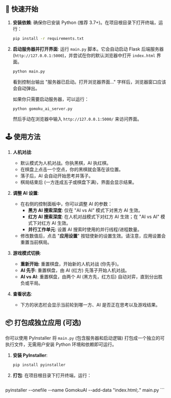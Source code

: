 
## 🚀 快速开始

1.  **安装依赖**:
    确保你已安装 Python (推荐 3.7+)。在项目根目录下打开终端，运行：
    ```bash
    pip install -r requirements.txt
    ```

2.  **启动服务器并打开界面**:
    运行 `main.py` 脚本。它会自动启动 Flask 后端服务器 (`http://127.0.0.1:5000`)，并尝试在你的默认浏览器中打开 `index.html` 界面。
    ```bash
    python main.py
    ```
    看到控制台输出 "服务器已启动。打开浏览器界面..." 字样后，浏览器窗口应该会自动弹出。

    如果你只需要启动服务器，可以运行：
    ```bash
    python gomoku_ai_server.py
    ```
    然后手动在浏览器中输入 `http://127.0.0.1:5000/` 来访问界面。

## 🕹️ 使用方法

1.  **人机对战**:
    -   默认模式为人机对战。你执黑棋，AI 执红棋。
    -   在棋盘上点击一个空点，你的黑棋就会落在该位置。
    -   落子后，AI 会自动开始思考并落子。
    -   棋局结束后 (一方连成五子或棋盘下满)，界面会显示结果。

2.  **调整 AI 设置**:
    -   在右侧的控制面板中，你可以调整 AI 的参数：
        -   **黑方 AI 搜索深度**: 仅在 "AI vs AI" 模式下对黑方 AI 生效。
        -   **红方 AI 搜索深度**: 在人机对战模式下对红方 AI 生效；在 "AI vs AI" 模式下对红方 AI 生效。
        -   **并行工作单元**: 设置 AI 搜索时使用的并行线程/进程数量。
    -   修改数值后，点击 "**应用设置**" 按钮使新的设置生效。请注意，应用设置会重置当前棋局。

3.  **游戏模式切换**:
    -   **重新开始**: 重置棋盘，开始新的人机对战 (你先手)。
    -   **AI 先手**: 重置棋盘，由 AI (红方) 先落子开始人机对战。
    -   **AI vs AI**: 重置棋盘，由两个 AI (黑方先，红方后) 自动对弈，直到分出胜负或平局。

4.  **查看状态**:
    -   下方的状态栏会显示当前轮到哪一方、AI 是否正在思考以及游戏结果。

## 📦 打包成独立应用 (可选)

你可以使用 PyInstaller 将 `main.py` (包含服务器和启动逻辑) 打包成一个独立的可执行文件，无需用户安装 Python 环境和依赖即可运行。

1.  **安装 PyInstaller**:
    ```bash
    pip install pyinstaller
    ```

2.  **打包**:
    在项目根目录下打开终端，运行：
    ```bash
 pyinstaller --onefile --name GomokuAI --add-data "index.html;." main.py
    ```
